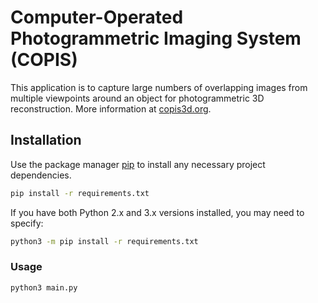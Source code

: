 # Computer-Operated Photogrammetric Imaging System (COPIS)

This application is to capture large numbers of overlapping images from multiple viewpoints around an object for photogrammetric 3D reconstruction. More information at [copis3d.org](http://copis3d.org/).

## Installation

Use the package manager [pip](https://pip.pypa.io/en/stable/) to install any necessary project dependencies.

```bash
pip install -r requirements.txt
```

If you have both Python 2.x and 3.x versions installed, you may need to specify:

```bash
python3 -m pip install -r requirements.txt
```

### Usage

```bash
python3 main.py
```
